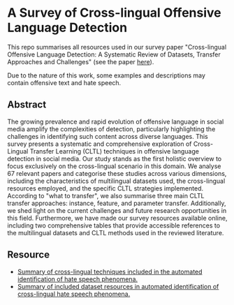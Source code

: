 # A Survey of Cross-lingual Offensive Language Detection

This repo summarises all resources used in our survey paper "Cross-lingual Offensive Language Detection: A Systematic Review of Datasets, Transfer Approaches and Challenges" (see the paper [here](https://arxiv.org/abs/2401.09244)). 

Due to the nature of this work, some examples and descriptions may contain offensive text and hate speech.


## Abstract

The growing prevalence and rapid evolution of offensive language in social media amplify the complexities of detection, particularly highlighting the challenges in identifying such content across diverse languages. This survey presents a systematic and comprehensive exploration of Cross-Lingual Transfer Learning (CLTL) techniques in offensive language detection in social media. Our study stands as the first holistic overview to focus exclusively on the cross-lingual scenario in this domain. We analyse 67 relevant papers and categorise these studies across various dimensions, including the characteristics of multilingual datasets used, the cross-lingual resources employed, and the specific CLTL strategies implemented. According to "what to transfer", we also summarise three main CLTL transfer approaches: instance, feature, and parameter transfer. Additionally, we shed light on the current challenges and future research opportunities in this field. Furthermore, we have made our survey resources available online, including two comprehensive tables that provide accessible references to the multilingual datasets and CLTL methods used in the reviewed literature.

## Resource

- [Summary of cross-lingual techniques included in the automated identification of hate speech phenomena.](https://github.com/aggiejiang/crosslingual-offensive-language-survey/blob/main/CLTL_surveyed_papers.md)
- [Summary of included dataset resources in automated identification of cross-lingual hate speech phenomena.](https://github.com/aggiejiang/crosslingual-offensive-language-survey/blob/main/hs_dataset_in_surveyed_papers.md)
